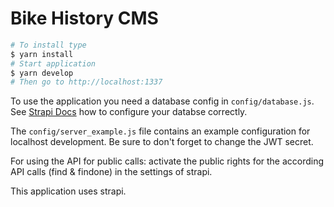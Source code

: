 # Bike History CMS

```sh
# To install type
$ yarn install
# Start application
$ yarn develop
# Then go to http://localhost:1337
```

To use the application you need a database config in `config/database.js`. See [Strapi Docs](https://strapi.io/documentation/developer-docs/latest/setup-deployment-guides/configurations.html#database) how to configure your databse correctly.

The `config/server_example.js` file contains an example configuration for localhost development. Be sure to don't forget to change the JWT secret.

For using the API for public calls: activate the public rights for the according API calls (find & findone) in the settings of strapi.

This application uses strapi.
